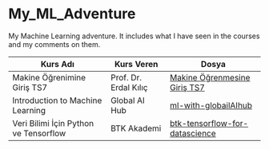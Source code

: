 # My_ML_Adventure

My Machine Learning adventure. It includes what I have seen in the courses and my comments on them.



| Kurs Adı  |  Kurs Veren  | Dosya  | 
|-----------|--------------|--------|
| Makine Öğrenimine Giriş TS7 | Prof. Dr. Erdal Kılıç | [Makine Öğrenmesine Giriş TS7](https://github.com/Pilestin/Introduction_ML_BIL429) |
| Introduction to Machine Learning | Global AI Hub | [ml-with-globailAIhub](https://github.com/Pilestin/My_ML_Adventure/tree/master/ML-with-GlobailAIHub) |
| Veri Bilimi İçin Python ve Tensorflow | BTK Akademi | [btk-tensorflow-for-datascience](https://github.com/Pilestin/My_ML_Adventure/tree/master/Py_and_Tensorflow_for_DataScience) 
